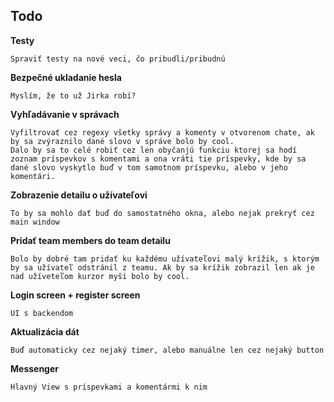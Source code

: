 ## Todo


**Testy**

    Spraviť testy na nové veci, čo pribudli/pribudnú

**Bezpečné ukladanie hesla**

    Myslím, že to už Jirka robí?

**Vyhľadávanie v správach** 

    Vyfiltrovať cez regexy všetky správy a komenty v otvorenom chate, ak by sa zvýraznilo dané slovo v správe bolo by cool.
    Dalo by sa to celé robiť cez len obyčanjú funkciu ktorej sa hodí zoznam príspevkov s komentami a ona vráti tie príspevky, kde by sa dané slovo vyskytlo buď v tom samotnom príspevku, alebo v jeho komentári.

**Zobrazenie detailu o užívateľovi**

    To by sa mohlo dať buď do samostatného okna, alebo nejak prekryť cez main window

**Pridať team members do team detailu**

    Bolo by dobré tam pridať ku každému užívateľovi malý krížik, s ktorým by sa užívateľ odstránil z teamu. Ak by sa krížik zobrazil len ak je nad užíveteľom kurzor myši bolo by cool.

**Login screen + register screen**

    UI s backendom

**Aktualizácia dát**

    Buď automaticky cez nejaký timer, alebo manuálne len cez nejaký button

**Messenger**

    Hlavný View s príspevkami a komentármi k nim

